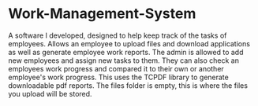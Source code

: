 # Work-Management-System
A software I developed, designed to help keep track of the tasks of employees. Allows an employee to upload files and download applications as well as generate employee work reports. The admin is allowed to add new employees and assign new tasks to them. They can also check an employees work progress and compared it to their own or another employee's work progress. This uses the TCPDF library to generate downloadable pdf reports. The files folder is empty, this is where the files you upload will be stored. 

